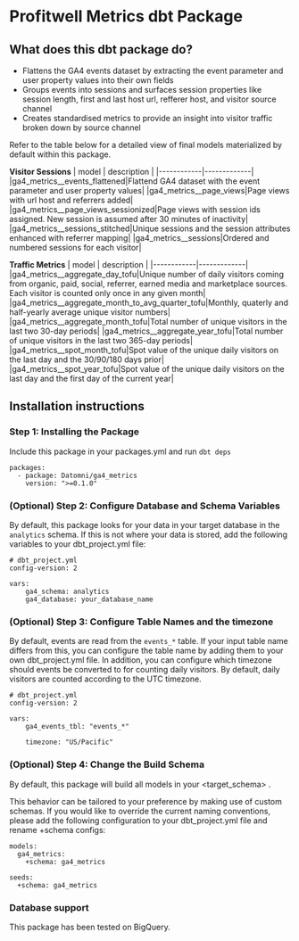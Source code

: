 # Profitwell Metrics dbt Package
## What does this dbt package do?
* Flattens the GA4 events dataset by extracting the event parameter and user property values into their own fields
* Groups events into sessions and surfaces session properties like session length, first and last host url, refferer host, and visitor source channel
* Creates standardised metrics to provide an insight into visitor traffic broken down by source channel


Refer to the table below for a detailed view of final models materialized by default within this package.

**Visitor Sessions**
|   model    | description |
|------------|-------------|
|ga4_metrics__events_flattened|Flattend GA4 dataset with the event parameter and user property values|
|ga4_metrics__page_views|Page views with url host and referrers added|
|ga4_metrics__page_views_sessionized|Page views with session ids assigned. New session is assumed after 30 minutes of inactivity|
|ga4_metrics__sessions_stitched|Unique sessions and the session attributes enhanced with referrer mapping|
|ga4_metrics__sessions|Ordered and numbered sessions for each visitor|


**Traffic Metrics**
|   model    | description |
|------------|-------------|
|ga4_metrics__aggregate_day_tofu|Unique number of daily visitors coming from organic, paid, social, referrer, earned media and marketplace sources. Each visitor is counted only once in any given month|
|ga4_metrics__aggregate_month_to_avg_quarter_tofu|Monthly, quaterly and half-yearly average unique visitor numbers|
|ga4_metrics__aggregate_month_tofu|Total number of unique visitors in the last two 30-day periods|
|ga4_metrics__aggregate_year_tofu|Total number of unique visitors in the last two 365-day periods|
|ga4_metrics__spot_month_tofu|Spot value of the unique daily visitors on the last day and the 30/90/180 days prior|
|ga4_metrics__spot_year_tofu|Spot value of the unique daily visitors on the last day and the first day of the current year|



## Installation instructions
### Step 1: Installing the Package
Include this package in your packages.yml and run `dbt deps`
```
packages:
  - package: Datomni/ga4_metrics
    version: ">=0.1.0"
```

### (Optional) Step 2: Configure Database and Schema Variables
By default, this package looks for your data in your target database in the `analytics` schema. If this is not where your data is stored, add the following variables to your dbt_project.yml file:
```
# dbt_project.yml
config-version: 2

vars:
    ga4_schema: analytics
    ga4_database: your_database_name
```

### (Optional) Step 3: Configure Table Names and the timezone
By default, events are read from the `events_*` table. If your input table name differs from this, you can configure the table name by adding them to your own dbt_project.yml file.
In addition, you can configure which timezone should events be converted to for counting daily visitors. By default, daily visitors are counted according to the UTC timezone.
```
# dbt_project.yml
config-version: 2

vars:
    ga4_events_tbl: "events_*"

    timezone: "US/Pacific"
```

### (Optional) Step 4: Change the Build Schema
By default, this package will build all models in your <target_schema> .

This behavior can be tailored to your preference by making use of custom schemas. If you would like to override the current naming conventions, please add the following configuration to your dbt_project.yml file and rename +schema configs:
```
models:  
  ga4_metrics:
    +schema: ga4_metrics

seeds:
  +schema: ga4_metrics
```

### Database support
This package has been tested on BigQuery.
